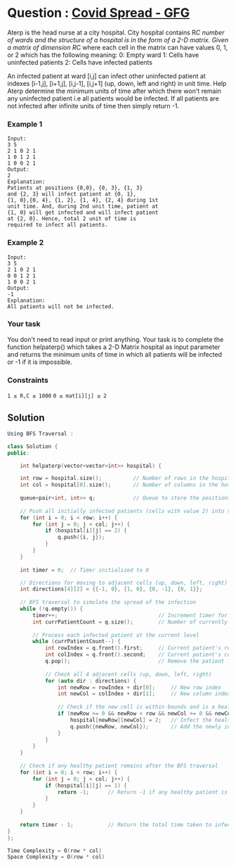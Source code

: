 # Question : [Covid Spread - GFG](https://www.geeksforgeeks.org/problems/covid-spread--141631/1)

Aterp is the head nurse at a city hospital. City hospital contains R*C number of wards and the structure of a hospital is in the form of a 2-D matrix.
Given a matrix of dimension R*C where each cell in the matrix can have values 0, 1, or 2 which has the following meaning:
0: Empty ward
1: Cells have uninfected patients
2: Cells have infected patients

An infected patient at ward [i,j] can infect other uninfected patient at indexes [i-1,j], [i+1,j], [i,j-1], [i,j+1] (up, down, left and right) in unit time. Help Aterp determine the minimum units of time after which there won't remain any uninfected patient i.e all patients would be infected. If all patients are not infected after infinite units of time then simply return -1.

### Example 1
```plaintext
Input:
3 5
2 1 0 2 1
1 0 1 2 1
1 0 0 2 1 
Output:
2
Explanation:
Patients at positions {0,0}, {0, 3}, {1, 3}
and {2, 3} will infect patient at {0, 1}, 
{1, 0},{0, 4}, {1, 2}, {1, 4}, {2, 4} during 1st 
unit time. And, during 2nd unit time, patient at 
{1, 0} will get infected and will infect patient 
at {2, 0}. Hence, total 2 unit of time is
required to infect all patients.
```

### Example 2
```plaintext
Input:
3 5
2 1 0 2 1
0 0 1 2 1
1 0 0 2 1
Output:
-1
Explanation:
All patients will not be infected.
```

### Your task
You don't need to read input or print anything. Your task is to complete the function helpaterp() which takes a 2-D Matrix hospital as input parameter and returns the minimum units of time in which all patients will be infected or -1 if it is impossible.

### Constraints
`1 ≤ R,C ≤ 1000`
`0 ≤ mat[i][j] ≤ 2`

## Solution

```Cpp
Using BFS Traversal :

class Solution {
public:

    int helpaterp(vector<vector<int>> hospital) {

    int row = hospital.size();          // Number of rows in the hospital grid
    int col = hospital[0].size();       // Number of columns in the hospital grid
    
    queue<pair<int, int>> q;            // Queue to store the positions of infected patients
    
    // Push all initially infected patients (cells with value 2) into the queue
    for (int i = 0; i < row; i++) {
        for (int j = 0; j < col; j++) {
            if (hospital[i][j] == 2) {
                q.push({i, j});
            }
        }
    }
    
    int timer = 0;  // Timer initialized to 0

    // Directions for moving to adjacent cells (up, down, left, right)
    int directions[4][2] = {{-1, 0}, {1, 0}, {0, -1}, {0, 1}};
    
    // BFS traversal to simulate the spread of the infection
    while (!q.empty()) {
        timer++;                                // Increment timer for each level of BFS (each minute)
        int currPatientCount = q.size();        // Number of currently infected patients
        
        // Process each infected patient at the current level
        while (currPatientCount--) {
            int rowIndex = q.front().first;     // Current patient's row index
            int colIndex = q.front().second;    // Current patient's column index
            q.pop();                            // Remove the patient from the queue
            
            // Check all 4 adjacent cells (up, down, left, right)
            for (auto dir : directions) {
                int newRow = rowIndex + dir[0];     // New row index
                int newCol = colIndex + dir[1];     // New column index
                
                // Check if the new cell is within bounds and is a healthy patient (value 1)
                if (newRow >= 0 && newRow < row && newCol >= 0 && newCol < col && hospital[newRow][newCol] == 1) {
                    hospital[newRow][newCol] = 2;   // Infect the healthy patient
                    q.push({newRow, newCol});       // Add the newly infected patient to the queue
                }
            }
        }
    }
    
    // Check if any healthy patient remains after the BFS traversal
    for (int i = 0; i < row; i++) {
        for (int j = 0; j < col; j++) {
            if (hospital[i][j] == 1) {
                return -1;      // Return -1 if any healthy patient is found
            }
        }
    }
    
    return timer - 1;           // Return the total time taken to infect all patients
}
};

Time Complexity = O(row * col)
Space Complexity = O(row * col)
```